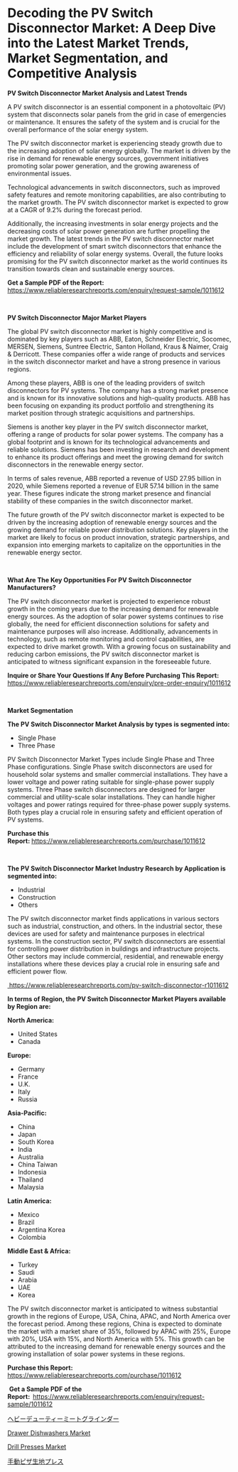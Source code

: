 <p><h1>Decoding the PV Switch Disconnector Market: A Deep Dive into the Latest Market Trends, Market Segmentation, and Competitive Analysis</h1></p><p><strong>PV Switch Disconnector Market Analysis and Latest Trends</strong></p>
<p><p>A PV switch disconnector is an essential component in a photovoltaic (PV) system that disconnects solar panels from the grid in case of emergencies or maintenance. It ensures the safety of the system and is crucial for the overall performance of the solar energy system. </p><p>The PV switch disconnector market is experiencing steady growth due to the increasing adoption of solar energy globally. The market is driven by the rise in demand for renewable energy sources, government initiatives promoting solar power generation, and the growing awareness of environmental issues. </p><p>Technological advancements in switch disconnectors, such as improved safety features and remote monitoring capabilities, are also contributing to the market growth. The PV switch disconnector market is expected to grow at a CAGR of 9.2% during the forecast period. </p><p>Additionally, the increasing investments in solar energy projects and the decreasing costs of solar power generation are further propelling the market growth. The latest trends in the PV switch disconnector market include the development of smart switch disconnectors that enhance the efficiency and reliability of solar energy systems. Overall, the future looks promising for the PV switch disconnector market as the world continues its transition towards clean and sustainable energy sources.</p></p>
<p><strong>Get a Sample PDF of the Report:&nbsp;</strong> <a href="https://www.reliableresearchreports.com/enquiry/request-sample/1011612">https://www.reliableresearchreports.com/enquiry/request-sample/1011612</a></p>
<p>&nbsp;</p>
<p><strong>PV Switch Disconnector Major Market Players</strong></p>
<p><p>The global PV switch disconnector market is highly competitive and is dominated by key players such as ABB, Eaton, Schneider Electric, Socomec, MERSEN, Siemens, Suntree Electric, Santon Holland, Kraus & Naimer, Craig & Derricott. These companies offer a wide range of products and services in the switch disconnector market and have a strong presence in various regions.</p><p>Among these players, ABB is one of the leading providers of switch disconnectors for PV systems. The company has a strong market presence and is known for its innovative solutions and high-quality products. ABB has been focusing on expanding its product portfolio and strengthening its market position through strategic acquisitions and partnerships.</p><p>Siemens is another key player in the PV switch disconnector market, offering a range of products for solar power systems. The company has a global footprint and is known for its technological advancements and reliable solutions. Siemens has been investing in research and development to enhance its product offerings and meet the growing demand for switch disconnectors in the renewable energy sector.</p><p>In terms of sales revenue, ABB reported a revenue of USD 27.95 billion in 2020, while Siemens reported a revenue of EUR 57.14 billion in the same year. These figures indicate the strong market presence and financial stability of these companies in the switch disconnector market.</p><p>The future growth of the PV switch disconnector market is expected to be driven by the increasing adoption of renewable energy sources and the growing demand for reliable power distribution solutions. Key players in the market are likely to focus on product innovation, strategic partnerships, and expansion into emerging markets to capitalize on the opportunities in the renewable energy sector.</p></p>
<p>&nbsp;</p>
<p><strong>What Are The Key Opportunities For PV Switch Disconnector Manufacturers?</strong></p>
<p><p>The PV switch disconnector market is projected to experience robust growth in the coming years due to the increasing demand for renewable energy sources. As the adoption of solar power systems continues to rise globally, the need for efficient disconnection solutions for safety and maintenance purposes will also increase. Additionally, advancements in technology, such as remote monitoring and control capabilities, are expected to drive market growth. With a growing focus on sustainability and reducing carbon emissions, the PV switch disconnector market is anticipated to witness significant expansion in the foreseeable future.</p></p>
<p><strong>Inquire or Share Your Questions If Any Before Purchasing This Report:</strong> <a href="https://www.reliableresearchreports.com/enquiry/pre-order-enquiry/1011612">https://www.reliableresearchreports.com/enquiry/pre-order-enquiry/1011612</a></p>
<p>&nbsp;</p>
<p><strong>Market Segmentation</strong></p>
<p><strong>The PV Switch Disconnector Market Analysis by types is segmented into:</strong></p>
<p><ul><li>Single Phase</li><li>Three Phase</li></ul></p>
<p><p>PV Switch Disconnector Market Types include Single Phase and Three Phase configurations. Single Phase switch disconnectors are used for household solar systems and smaller commercial installations. They have a lower voltage and power rating suitable for single-phase power supply systems. Three Phase switch disconnectors are designed for larger commercial and utility-scale solar installations. They can handle higher voltages and power ratings required for three-phase power supply systems. Both types play a crucial role in ensuring safety and efficient operation of PV systems.</p></p>
<p><strong>Purchase this Report:&nbsp;</strong><a href="https://www.reliableresearchreports.com/purchase/1011612">https://www.reliableresearchreports.com/purchase/1011612</a></p>
<p>&nbsp;</p>
<p><strong>The PV Switch Disconnector Market Industry Research by Application is segmented into:</strong></p>
<p><ul><li>Industrial</li><li>Construction</li><li>Others</li></ul></p>
<p><p>The PV switch disconnector market finds applications in various sectors such as industrial, construction, and others. In the industrial sector, these devices are used for safety and maintenance purposes in electrical systems. In the construction sector, PV switch disconnectors are essential for controlling power distribution in buildings and infrastructure projects. Other sectors may include commercial, residential, and renewable energy installations where these devices play a crucial role in ensuring safe and efficient power flow.</p></p>
<p><a href="https://www.reliableresearchreports.com/pv-switch-disconnector-r1011612">&nbsp;https://www.reliableresearchreports.com/pv-switch-disconnector-r1011612</a></p>
<p><strong>In terms of Region, the PV Switch Disconnector Market Players available by Region are:</strong></p>
<p>
    <p> <strong> North America: </strong>
        <ul>
            <li>United States</li>
            <li>Canada</li>
        </ul>
        </p> 
    <p> <strong> Europe: </strong>
        <ul>
            <li>Germany</li>
            <li>France</li>
            <li>U.K.</li>
            <li>Italy</li>
            <li>Russia</li>
        </ul>
        </p> 
    <p> <strong> Asia-Pacific: </strong>
        <ul>
            <li>China</li>
            <li>Japan</li>
            <li>South Korea</li>
            <li>India</li>
            <li>Australia</li>
            <li>China Taiwan</li>
            <li>Indonesia</li>
            <li>Thailand</li>
            <li>Malaysia</li>
        </ul>
        </p> 
    <p> <strong> Latin America: </strong>
        <ul>
            <li>Mexico</li>
            <li>Brazil</li>
            <li>Argentina Korea</li>
            <li>Colombia</li>
        </ul>
        </p> 
    <p> <strong> Middle East & Africa: </strong>
        <ul>
            <li>Turkey</li>
            <li>Saudi</li>
            <li>Arabia</li>
            <li>UAE</li>
            <li>Korea</li>
        </ul>
    </p>
    </p>
<p><p>The PV switch disconnector market is anticipated to witness substantial growth in the regions of Europe, USA, China, APAC, and North America over the forecast period. Among these regions, China is expected to dominate the market with a market share of 35%, followed by APAC with 25%, Europe with 20%, USA with 15%, and North America with 5%. This growth can be attributed to the increasing demand for renewable energy sources and the growing installation of solar power systems in these regions.</p></p>
<p><strong>Purchase this Report: </strong><a href="https://www.reliableresearchreports.com/purchase/1011612">https://www.reliableresearchreports.com/purchase/1011612</a></p>
<p>&nbsp;<strong>Get a Sample PDF of the Report:&nbsp;&nbsp;</strong><a href="https://www.reliableresearchreports.com/enquiry/request-sample/1011612">https://www.reliableresearchreports.com/enquiry/request-sample/1011612</a></p>
<p><strong></strong></p>
<p><p><a href="https://github.com/reliezer65/Market-Research-Report-List-1/blob/main/771923338897.md">ヘビーデューティーミートグラインダー</a></p><p><a href="https://github.com/brentleyjimmiealvaradoz4l1rea/Market-Research-Report-List-2/blob/main/drawer-dishwashers-market.md">Drawer Dishwashers Market</a></p><p><a href="https://github.com/Angelnienowdseej3e45z3p8c/Market-Research-Report-List-2/blob/main/drill-presses-market.md">Drill Presses Market</a></p><p><a href="https://github.com/RodHoppe07/Market-Research-Report-List-1/blob/main/598494738896.md">手動ピザ生地プレス</a></p></p>